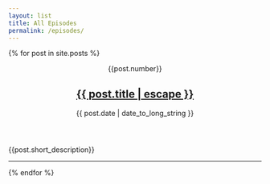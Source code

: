 ```yaml
---
layout: list
title: All Episodes
permalink: /episodes/
---
```

<div class="episode-list">
  
  {% for post in site.posts %}
  <article class="episode-list__item">
    <header>
      <div class="episode-number">
      {{post.number}}
      </div>
      <h2>
        <a href="{{ post.url | relative_url }}" title="Episode {{post.number}} - {{post.title}}">
          {{ post.title | escape }}
        </a>
      </h2>
            <p class="date">
        <time datetime="{{ page.date }}" itemprop="datePublished">
          {{ post.date | date_to_long_string }}
        </time>
      </p>
    </header>
      <p>{{post.short_description}}</p>
      <hr />
   </article>
  {% endfor %}
</div>
